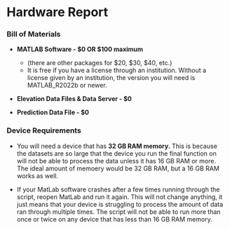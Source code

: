 # Hardware Report 
### Bill of Materials 

- <strong>MATLAB Software - $0 OR $100 maximum </strong>
    - (there are other packages for $20, $30, $40, etc.) 
    - It is free if you have a license through an institution. Without a license given by an institution, the version you will need is MATLAB_R2022b or newer.
    
- <strong> Elevation Data Files & Data Server - $0 </strong>

- <strong> Prediction Data File - $0 </strong>

### Device Requirements 

- You will need a device that has <strong>32 GB RAM memory.</strong>
This is because the datasets are so large that the device you run the final function on will not be able to process the data unless it has 16 GB RAM or more. The ideal amount of memoery would be 32 GB RAM, but a 16 GB RAM works as well. 

- If your MatLab software crashes after a few times running through the script, reopen MatLab and run it again. This will not change anything, it just means that your device is struggling to process the amount of data ran through multiple times. The script will not be able to run more than once or twice on any device that has less than 16 GB RAM memory. 


